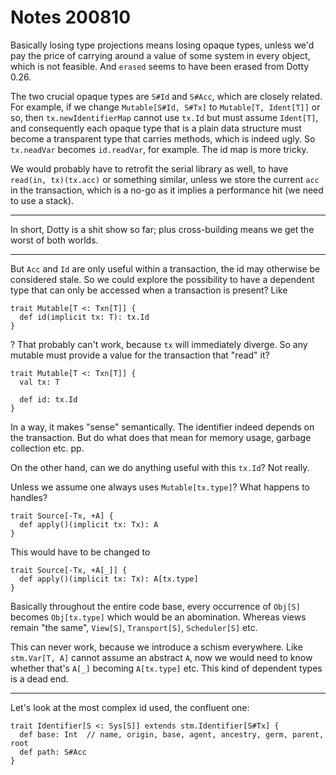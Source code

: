 # Notes 200810

Basically losing type projections means losing opaque types, unless we'd pay the price of carrying around a value
of some system in every object, which is not feasible. And `erased` seems to have been erased from Dotty 0.26.

The two crucial opaque types are `S#Id` and `S#Acc`, which are closely related. For example, if we change
`Mutable[S#Id, S#Tx]` to `Mutable[T, Ident[T]]` or so, then `tx.newIdentifierMap` cannot use `tx.Id` but must assume
`Ident[T]`, and consequently each opaque type that is a plain data structure must become a transparent type that
carries methods, which is indeed ugly. So `tx.neadVar` becomes `id.readVar`, for example. The id map is more tricky.

We would probably have to retrofit the serial library as well, to have `read(in, tx)(tx.acc)` or something similar,
unless we store the current `acc` in the transaction, which is a no-go as it implies a performance hit (we need to
use a stack).

---

In short, Dotty is a shit show so far; plus cross-building means we get the worst of both worlds.

---

But `Acc` and `Id` are only useful within a transaction, the id may otherwise be considered stale. So we could
explore the possibility to have a dependent type that can only be accessed when a transaction is present? Like

```
trait Mutable[T <: Txn[T]] {
  def id(implicit tx: T): tx.Id
}
```

? That probably can't work, because `tx` will immediately diverge. So any mutable must provide a value for the
transaction that "read" it?


```
trait Mutable[T <: Txn[T]] {
  val tx: T

  def id: tx.Id
}
```

In a way, it makes "sense" semantically. The identifier indeed depends on the transaction. But do what does
that mean for memory usage, garbage collection etc. pp.

On the other hand, can we do anything useful with this `tx.Id`? Not really.

Unless we assume one always uses `Mutable[tx.type]`? What happens to handles?

```
trait Source[-Tx, +A] {
  def apply()(implicit tx: Tx): A
}
```

This would have to be changed to

```
trait Source[-Tx, +A[_]] {
  def apply()(implicit tx: Tx): A[tx.type]
}
```

Basically throughout the entire code base, every occurrence of `Obj[S]` becomes `Obj[tx.type]` which would be
an abomination. Whereas views remain "the same", `View[S]`, `Transport[S]`, `Scheduler[S]` etc.

This can never work, because we introduce a schism everywhere. Like `stm.Var[T, A]` cannot assume an abstract `A`,
now we would need to know whether that's `A[_]` becoming `A[tx.type]` etc. This kind of dependent types is
a dead end.

---

Let's look at the most complex id used, the confluent one:

```
trait Identifier[S <: Sys[S]] extends stm.Identifier[S#Tx] {
  def base: Int  // name, origin, base, agent, ancestry, germ, parent, root
  def path: S#Acc
}
```

